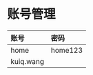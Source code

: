 # 账号管理


| 账号 | 密码     |
| :------------- | :-------------|
| home       | home123       |
| kuiq.wang       |        |
